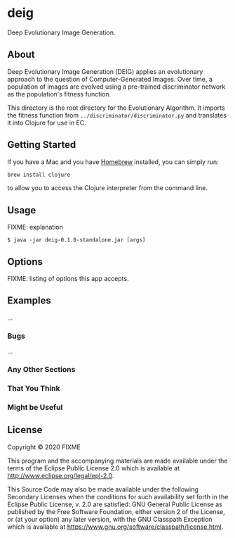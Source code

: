 # deig

Deep Evolutionary Image Generation.

## About

Deep Evolutionary Image Generation (DEIG) applies an evolutionary approach to the question of Computer-Generated Images. Over time, a population of images are evolved using a pre-trained discriminator network as the population's fitness function.

This directory is the root directory for the Evolutionary Algorithm. It imports the fitness function from `../discriminator/discriminator.py` and translates it into Clojure for use in EC.

## Getting Started

 If you have a Mac and you have [Homebrew](https://brew.sh/) installed, you can simply run:

 ```bash
 brew install clojure
 ```

to allow you to access the Clojure interpreter from the command line.

## Usage

FIXME: explanation

    $ java -jar deig-0.1.0-standalone.jar [args]

## Options

FIXME: listing of options this app accepts.

## Examples

...

### Bugs

...

### Any Other Sections
### That You Think
### Might be Useful

## License

Copyright © 2020 FIXME

This program and the accompanying materials are made available under the
terms of the Eclipse Public License 2.0 which is available at
http://www.eclipse.org/legal/epl-2.0.

This Source Code may also be made available under the following Secondary
Licenses when the conditions for such availability set forth in the Eclipse
Public License, v. 2.0 are satisfied: GNU General Public License as published by
the Free Software Foundation, either version 2 of the License, or (at your
option) any later version, with the GNU Classpath Exception which is available
at https://www.gnu.org/software/classpath/license.html.
